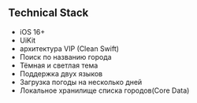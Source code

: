 ## Technical Stack
* iOS 16+
* UiKit
* архитектура VIP (Clean Swift)
* Поиск по названию города
* Тёмная и светлая тема
* Поддержка двух языков
* Загрузка погоды на несколько дней
* Локальное хранилище списка городов(Core Data)

  

